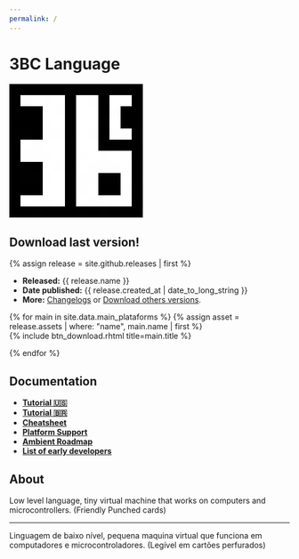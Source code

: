 ```yaml
---
permalink: /
---
```


# 3BC Language

<section class="row">
<div class="col s12 m6" markdown="1">

![3BC LANGUAGE LOGO ><](/images/logo-3bc-mid.png)

</div>
<div class="col s12 m6" markdown="1">

## Download last version!

{% assign release = site.github.releases | first %}

 * **Released:** {{ release.name }}
 * **Date published:** {{ release.created_at | date_to_long_string }}
 * **More:** [Changelogs](docs/changelog) or [Download others versions](docs/download).


<div class="row">
{% for main in site.data.main_plataforms %}
{% assign asset = release.assets | where: "name",  main.name | first %}

<div class="col s12 m4">
{% include btn_download.rhtml title=main.title %}
</div>

{% endfor %}
</div>
</div>
</section>

<section class="row">
<div class="col s12 m6 push-m6" markdown="1">

## Documentation ##

* **[Tutorial :us:](docs/tutorial-en-us)**
* **[Tutorial :brazil:](docs/tutorial-pt-br)**
* **[Cheatsheet](docs/cheatsheet)**
* **[Platform Support](docs/support)**
* **[Ambient Roadmap](docs/roadmap)**
* **[List of early developers](docs/early)**

</div>
<div class="col s12 m6 pull-m6" markdown="1">

## About ##

Low level language, tiny virtual machine that works on computers and microcontrollers. (Friendly Punched cards)

-------------------------------------------

Linguagem de baixo nível, pequena maquina virtual que funciona em computadores e microcontroladores. (Legível em cartões perfurados)

</div>
</section>
